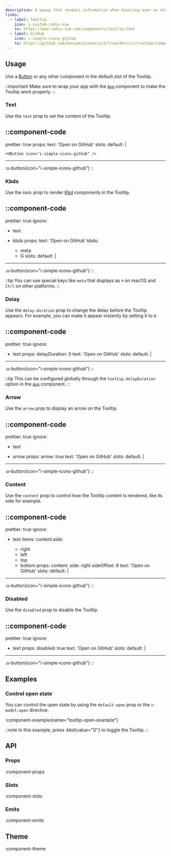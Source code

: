 ```yaml
---
description: A popup that reveals information when hovering over an element.
links:
  - label: Tooltip
    icon: i-custom-radix-vue
    to: https://www.radix-vue.com/components/tooltip.html
  - label: GitHub
    icon: i-simple-icons-github
    to: https://github.com/benjamincanac/ui3/tree/dev/src/runtime/components/Tooltip.vue
---
```


## Usage

Use a [Button](/components/button) or any other component in the default slot of the Tooltip.

::important
Make sure to wrap your app with the [`App`](/components/app) component to make the Tooltip work properly.
::

### Text

Use the `text` prop to set the content of the Tooltip.

::component-code
---
prettier: true
props:
  text: 'Open on GitHub'
slots:
  default: |

    <UButton icon="i-simple-icons-github" />
---

:u-button{icon="i-simple-icons-github"}
::

### Kbds

Use the `kbds` prop to render [Kbd](/components/kbd) components in the Tooltip.

::component-code
---
prettier: true
ignore:
  - text
  - kbds
props:
  text: 'Open on GitHub'
  kbds:
    - meta
    - G
slots:
  default: |

    <UButton icon="i-simple-icons-github" />
---

:u-button{icon="i-simple-icons-github"}
::

::tip
You can use special keys like `meta` that displays as `⌘` on macOS and `Ctrl` on other platforms.
::

### Delay

Use the `delay-duration` prop to change the delay before the Tooltip appears. For example, you can make it appear instantly by setting it to `0`.

::component-code
---
prettier: true
ignore:
  - text
props:
  delayDuration: 0
  text: 'Open on GitHub'
slots:
  default: |

    <UButton icon="i-simple-icons-github" />
---

:u-button{icon="i-simple-icons-github"}
::

::tip
This can be configured globally through the `tooltip.delayDuration` option in the [`App`](/components/app) component.
::

### Arrow

Use the `arrow` prop to display an arrow on the Tooltip.

::component-code
---
prettier: true
ignore:
  - text
  - arrow
props:
  arrow: true
  text: 'Open on GitHub'
slots:
  default: |

    <UButton icon="i-simple-icons-github" />
---

:u-button{icon="i-simple-icons-github"}
::

### Content

Use the `content` prop to control how the Tooltip content is rendered, like its side for example.

::component-code
---
prettier: true
ignore:
  - text
items:
  content.side:
    - right
    - left
    - top
    - bottom
props:
  content:
    side: right
    sideOffset: 8
  text: 'Open on GitHub'
slots:
  default: |

    <UButton icon="i-simple-icons-github" />
---

:u-button{icon="i-simple-icons-github"}
::

### Disabled

Use the `disabled` prop to disable the Tooltip.

::component-code
---
prettier: true
ignore:
  - text
props:
  disabled: true
  text: 'Open on GitHub'
slots:
  default: |

    <UButton icon="i-simple-icons-github" />
---

:u-button{icon="i-simple-icons-github"}
::

## Examples

### Control open state

You can control the open state by using the `default-open` prop or the `v-model:open` directive.

:component-example{name="tooltip-open-example"}

::note
In this example, press :kbd{value="O"} to toggle the Tooltip.
::

## API

### Props

:component-props

### Slots

:component-slots

### Emits

:component-emits

## Theme

:component-theme
